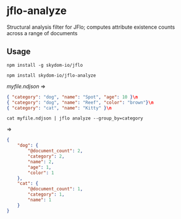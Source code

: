 # jflo-analyze

Structural analysis filter for JFlo; computes attribute existence counts across a range of documents
  
## Usage

```npm install -g skydom-io/jflo```

```npm install skydom-io/jflo-analyze```

*myfile.ndjson* =>

```json
{ "category": "dog", "name": "Spot", "age": 10 }\n
{ "category": "dog", "name": "Reef", "color": "brown"}\n
{ "category": "cat", "name": "Kitty" }\n
```

```cat myfile.ndjson | jflo analyze --group_by=category```

=> 

```json
{
    "dog": {
        "@document_count": 2,
        "category": 2,
        "name": 2,
        "age": 1,
        "color": 1
    },
    "cat": {
        "@document_count": 1,
        "category": 1,
        "name": 1
    }
}
```